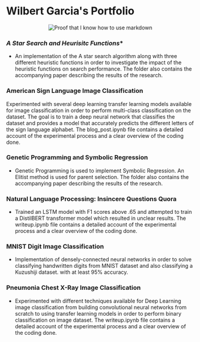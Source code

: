 # Wilbert Garcia's Portfolio
<center><img src="headshot.jpeg" alt="Proof that I know how to use markdown"></center>

### **A* Star Search and Heurisitc Functions**

* An implementation of the A star search algorithm along with three different heuristic functions in order to investigate the impact of the heuristic functions on search performance. The folder also contains the accompanying paper describing the results of the research.

### **American Sign Language Image Classification**

Experimented with several deep learning transfer learning models available for image classification in order to perform multi-class classification on the dataset. The goal is to train a deep neural network that classifies the dataset and provides a model that accurately predicts the different letters of the sign language alphabet. The blog_post.ipynb file contains a detailed account of the experimental process and a clear overview of the coding done.

### **Genetic Programming and Symbolic Regression**

* Genetic Programming is used to implement Symbolic Regression. An Elitist method is used for parent selection. The folder also contains the accompanying paper describing the results of the research.

### **Natural Language Processing: Insincere Questions Quora**

* Trained an LSTM model with F1 scores above .65 and attempted to train a DistilBERT transformer model which resulted in unclear results. The writeup.ipynb file contains a detailed account of the experimental process and a clear overview of the coding done.

### **MNIST Digit Image Classification**

* Implementation of densely-connected neural networks in order to solve classifying handwritten digits from MNIST dataset and also classifying a Kuzushiji dataset. with at least 95% accuracy.

### **Pneumonia Chest X-Ray Image Classification**

* Experimented with different techniques available for Deep Learning image classification from building convolutional neural networks from scratch to using transfer learning models in order to perform binary classification on image dataset. The writeup.ipynb file contains a detailed account of the experimental process and a clear overview of the coding done.
